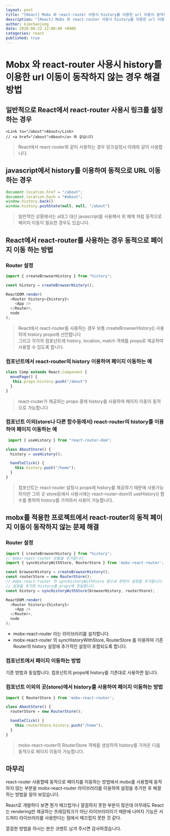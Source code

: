 ```yaml
---
layout: post
title: "[React] Mobx 와 react-router 사용시 history를 이용한 url 이동이 동작하지 않는 경우 해결방법"
description: "[React] Mobx 와 react-router 사용시 history를 이용한 url 이동이 동작하지 않는 경우 해결방법"
author: kimchanjung
date: 2020-06-22 12:00:00 +0900
categories: react
published: true
---
```


# Mobx 와 react-router 사용시 history를 이용한 url 이동이 동작하지 않는 경우 해결방법

## 일반적으로 React에서 react-router 사용시 링크를 설정하는 경우
```react
<Link to="/about">About</Link>
// <a href="/about">About</a> 와 같습니다
```
> React에서 react-router와 같이 사용하는 경우 링크설정시 아래와 같이 사용합니다.

## javascript에서 history를 이용하여 동적으로 URL 이동하는 경우
```javascript
document.location.href = "/about";
document.location.hash = "#about";
window.history.back()
window.history.pushState(null, null, "/about")
```
> 일반적인 상황에서는 a태그 대신 javascript를 사용해서 위 예제 처럼 동적으로 페이지 이동이 필요한 경우도 있습니다.  


## React에서 react-router를 사용하는 경우 동적으로 페이지 이동 하는 방법
### Router 설정
```javascript
import { createBrowserHistory } from "history";

const history = createBrowserHistory();

ReactDOM.render(
  <Router history={history}>
    <App />
  </Router>,
  node
);
```
> React에서 react-router를 사용하는 경우 보통 createBrowserHistory() 사용하여 history props에 선언합니다  
> 그리고 각각의 컴포넌트에 history, location, match 객체를 props로 제공하여 사용할 수 있도록 합니다.

### 컴포넌트에서 react-router의 history 이용하여 페이지 이동하는 예
```javascript
class Comp extends React.Component {
  movePage() {
   this.props.history.push("/about")
  }
}
```
> react-router가 제공하는 props 중에 history를 사용하여 페이지 이동이 동적으로 가능합니다

### 컴포넌트 이외(store나 다른 함수등에서) react-router의 history를 이용하여 페이지 이동하는 예
```javascript
 import { useHistory } from "react-router-dom";

class AboutStore() {
  history = useHistory();

  handleClick() {
    this.history.push("/home");
  }
}
```
> 컴포넌트는 react-router 설정시 props에 history를 제공하기 때문에 사용가능하지만 그외 곳 store등에서 사용시에는 react-router-dom의 useHistory() 함수를 통하여 history를 가져와서 사용이 가능합니다. 

## mobx를 적용한 프로젝트에서 react-router의 동적 페이지 이동이 동작하지 않는 문제 해결
### Router 설정
```javascript
import { createBrowserHistory } from "history";
// mobx-react-router 모듈을 추가합니다.
import { syncHistoryWithStore, RouterStore } from 'mobx-react-router';

const browserHistory = createBrowserHistory();
const routerStore = new RouterStore();
// mobx-react-router 의 syncHistoryWithStore 함수로 한번더 설정을 추가합니다.
// 설정을 추가한 history를 props에 전달합니다.
const history = syncHistoryWithStore(browserHistory, routerStore);

ReactDOM.render(
  <Router history={history}>
    <App />
  </Router>,
  node
);
```
- mobx-react-router 라는 라이브러리를 설치합니다.
- mobx-react-router 의 syncHistoryWithStore, RouterStore 를 이용하여 기존 Router의 history 설정에 추가적인 설정이 포함되도록 합니다.

### 컴포넌트에서 페이지 이동하는 방법
기존 방법과 동일합니다. 컴포넌트의 props에 history를 기존대로 사용하면 됩니다.

### 컴포넌트 이외의 곳(store)에서 history를 사용하여 페이지 이동하는 방법
```javascript
import { RouterStore } from 'mobx-react-router';

class AboutStore() {
  routerStore = new RouterStore();

  handleClick() {
    this.routerStore.history.push("/home");
  }
}
```
> mobx-react-router의 RouterStore 객체를 생성하여 history를 가져온 다음 동적으로 페이지 이동이 가능합니다.

## 마무리
react-router 사용할때 동적으로 페이지를 이동하는 방법에서 mobx를 사용할때 동작하지 않는 부분을 mobx-react-router 라이브러리를 이용하여 설정을 추가한 후 해결하는 방법을 알아 보았습니다.  

React로 개발하다 보면 뭔가 매끄럽거나 깔끔하지 못한 부분이 많은데 아무래도 React는 rendering만 제공하는 프레임워크가 아닌 라이브러리이기 때문에 나머지 기능은 서드파티 라이브러리를 사용한다는 점에서 매끄럽지 못한 것 같다.  

깔끔한 방법을 아시는 분은 코멘트 남겨 주시면 감사하겠습니다.